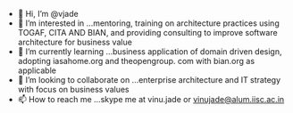 - 👋 Hi, I’m @vjade
- 👀 I’m interested in ...mentoring, training on architecture practices using TOGAF, CITA AND BIAN, and providing consulting to improve software architecture for business value
- 🌱 I’m currently learning ...business application of domain driven design, adopting iasahome.org and theopengroup. com with bian.org as applicable
- 💞️ I’m looking to collaborate on ...enterprise architecture and IT strategy with focus on business values  
- 📫 How to reach me ...skype me at vinu.jade or vinujade@alum.iisc.ac.in

<!---
vjade/vjade is a ✨ special ✨ repository because its `README.md` (this file) appears on your GitHub profile.
You can click the Preview link to take a look at your changes.
--->
